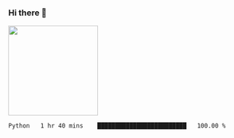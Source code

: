 ### Hi there 👋


<img height="180em" src="https://github-readme-stats.vercel.app/api?username=AndreFerreira5&show_icons=true&hide_border=true&&count_private=true&include_all_commits=true" />

<!--START_SECTION:waka-->
```text
Python   1 hr 40 mins    █████████████████████████   100.00 % 
```
<!--END_SECTION:waka-->

<!--
**AndreFerreira5/AndreFerreira5** is a ✨ _special_ ✨ repository because its `README.md` (this file) appears on your GitHub profile.

Here are some ideas to get you started:

- 🔭 I’m currently working on ...
- 🌱 I’m currently learning ...
- 👯 I’m looking to collaborate on ...
- 🤔 I’m looking for help with ...
- 💬 Ask me about ...
- 📫 How to reach me: ...
- 😄 Pronouns: ...
- ⚡ Fun fact: ...
-->
